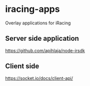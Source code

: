 # iracing-apps

Overlay applications for iRacing

## Server side application

https://github.com/apihlaja/node-irsdk

## Client side

https://socket.io/docs/client-api/
